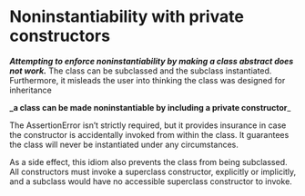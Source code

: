 # Noninstantiability with private constructors

**_Attempting to enforce noninstantiability by 
making a class abstract does
not work._** The class can be subclassed and 
the subclass instantiated. Furthermore,
it misleads the user into thinking the class was designed for inheritance

**_a class can be
made noninstantiable by including a private constructor**_


The AssertionError isn’t strictly required, but it provides insurance in case the
constructor is accidentally invoked from within the class. It guarantees the class
will never be instantiated under any circumstances.

As a side effect, this idiom also prevents the class from being subclassed. All
constructors must invoke a superclass constructor, explicitly or implicitly, and a
subclass would have no accessible superclass constructor to invoke.